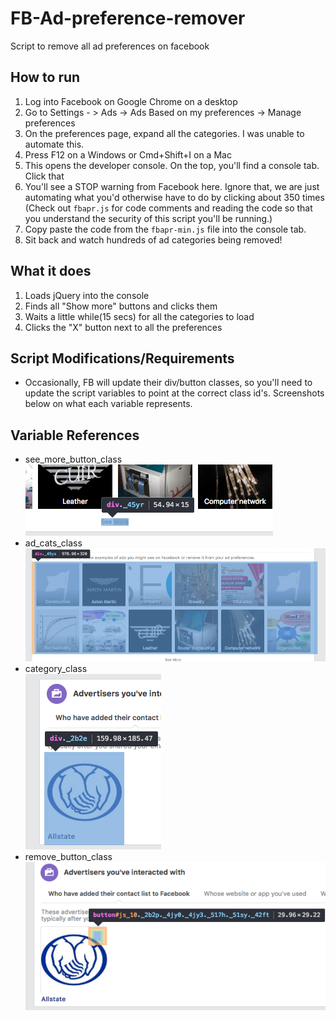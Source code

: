 # FB-Ad-preference-remover
Script to remove all ad preferences on facebook

## How to run
1. Log into Facebook on Google Chrome on a desktop
2. Go to Settings - > Ads -> Ads Based on my preferences -> Manage preferences
3. On the preferences page, expand all the categories. I was unable to automate this.
4. Press F12 on a Windows or Cmd+Shift+I on a Mac
5. This opens the developer console. On the top, you'll find a console tab. Click that
6. You'll see a STOP warning from Facebook here. Ignore that, we are just automating what you'd otherwise have to do by clicking about 350 times (Check out `fbapr.js` for code comments and reading the code so that you understand the security of this script you'll be running.)
7. Copy paste the code from the `fbapr-min.js` file into the console tab.
8. Sit back and watch hundreds of ad categories being removed!

## What it does
1. Loads jQuery into the console
2. Finds all "Show more" buttons and clicks them
3. Waits a little while(15 secs) for all the categories to load
4. Clicks the "X" button next to all the preferences

## Script Modifications/Requirements
- Occasionally, FB will update their div/button classes, so you'll need to update the script variables to point at the correct class id's.  Screenshots below on what each variable represents.

## Variable References
- see_more_button_class  
![see_more_button_class](see_more_button_class.png?raw=true "see_more_button_class")
- ad_cats_class  
![ad_cats_class](ad_cats_class.png?raw=true "ad_cats_class")
- category_class  
![category_class](category_class.png?raw=true "category_class")
- remove_button_class  
![remove_button_class](remove_button_class.png?raw=true "remove_button_class")
